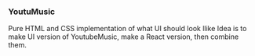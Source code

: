 ### YoutuMusic

Pure HTML and CSS implementation of what UI should look llike
Idea is to make UI version of YoutubeMusic, make a React version, then combine them.
